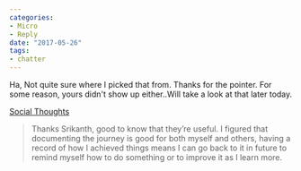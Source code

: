```yaml
---
categories:
- Micro
- Reply
date: "2017-05-26"
tags:
- chatter
---
```


Ha, Not quite sure where I picked that from. Thanks for the pointer. For some reason, yours didn't show up either..Will take a look at that later today.

[Social Thoughts](https://colinwalker.blog/2017/05/26/26052017-2105/)

> Thanks Srikanth, good to know that they’re useful. I figured that documenting the journey is good for both myself and others, having a record of how I achieved things means I can go back to it in future to remind myself how to do something or to improve it as I learn more.
